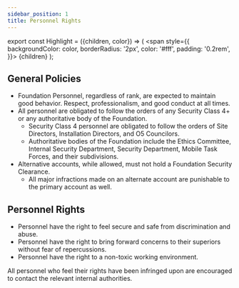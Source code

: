```yaml
---
sidebar_position: 1
title: Personnel Rights
---
```


export const Highlight = ({children, color}) => (
<span
style={{
      backgroundColor: color,
      borderRadius: '2px',
      color: '#fff',
      padding: '0.2rem',
    }}>
{children}
</span>
);

## General Policies

- Foundation Personnel, regardless of rank, are expected to maintain good behavior. Respect, professionalism, and good conduct at all times.
- All personnel are obligated to follow the orders of any Security Class 4+ or any authoritative body of the Foundation.
    - Security Class 4 personnel are obligated to follow the orders of Site Directors, Installation Directors, and O5 Councilors. 
    - Authoritative bodies of the Foundation include the Ethics Committee, Internal Security Department, Security Department, Mobile Task Forces, and their subdivisions.
- Alternative accounts, while allowed, must not hold a Foundation Security Clearance.
    - All major infractions made on an alternate account are punishable to the primary account as well. 

## Personnel Rights

- Personnel have the right to feel secure and safe from discrimination and abuse.
- Personnel have the right to bring forward concerns to their superiors without fear of repercussions.
- Personnel have the right to a non-toxic working environment.

All personnel who feel their rights have been infringed upon are encouraged to contact the relevant internal authorities.
